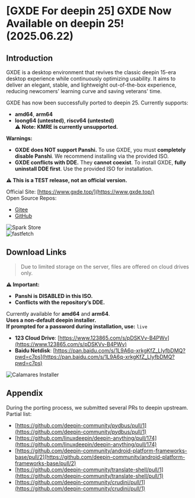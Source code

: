 # [GXDE For deepin 25] GXDE Now Available on deepin 25! (2025.06.22)

## Introduction  
GXDE is a desktop environment that revives the classic deepin 15-era desktop experience while continuously optimizing usability. It aims to deliver an elegant, stable, and lightweight out-of-the-box experience, reducing newcomers' learning curve and saving veterans' time.  

GXDE has now been successfully ported to deepin 25. Currently supports:  
- **amd64**, **arm64**  
- **loong64 (untested)**, **riscv64 (untested)**  
⚠️ **Note:** **KMRE is currently unsupported.**  

**Warnings:**  
- **GXDE does NOT support Panshi.** To use GXDE, you must **completely disable Panshi**. We recommend installing via the provided ISO.  
- **GXDE conflicts with DDE.** They **cannot coexist**. To install GXDE, **fully uninstall DDE first**. Use the provided ISO for installation.  

**⚠️ This is a TEST release, not an official version.**  

Official Site: [https://www.gxde.top/](https://www.gxde.top/)  
Open Source Repos:  
- [Gitee](https://gitee.com/GXDE-OS/)  
- [GitHub](https://github.com/GXDE-OS/)  

![Spark Store](/news/development/gxde-for-deepin25/spark-store.jpg)  
![fastfetch](/news/development/gxde-for-deepin25/fastfetch.jpg)  

## Download Links  
> Due to limited storage on the server, files are offered on cloud drives only.  

**⚠️ Important:**  
- **Panshi is DISABLED in this ISO.**  
- **Conflicts with the repository’s DDE.**  

Currently available for **amd64** and **arm64**.  
**Uses a non-default deepin installer.**  
**If prompted for a password during installation, use:** `live`  

- **123 Cloud Drive**: [https://www.123865.com/s/pDSKVv-B4PWv](https://www.123865.com/s/pDSKVv-B4PWv)  
- **Baidu Netdisk**: [https://pan.baidu.com/s/1L9A6q-xrkgKfZ_LIyfbDMQ?pwd=c7ps](https://pan.baidu.com/s/1L9A6q-xrkgKfZ_LIyfbDMQ?pwd=c7ps)  

![Calamares Installer](/news/development/gxde-for-deepin25/calamares.jpg)  

## Appendix  
During the porting process, we submitted several PRs to deepin upstream. Partial list:  
- [https://github.com/deepin-community/pydbus/pull/1](https://github.com/deepin-community/pydbus/pull/1)  
- [https://github.com/linuxdeepin/deepin-anything/pull/174](https://github.com/linuxdeepin/deepin-anything/pull/174)  
- [https://github.com/deepin-community/android-platform-frameworks-base/pull/2](https://github.com/deepin-community/android-platform-frameworks-base/pull/2)  
- [https://github.com/deepin-community/translate-shell/pull/1](https://github.com/deepin-community/translate-shell/pull/1)  
- [https://github.com/deepin-community/crudini/pull/1](https://github.com/deepin-community/crudini/pull/1)  
